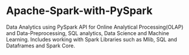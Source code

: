 # Apache-Spark-with-PySpark
Data Analytics using PySpark API for Online Analytical Processing(OLAP) and Data-Preprocessing, SQL analytics, Data Science and Machine Learning. Includes working with Spark Libraries such as Mlib, SQL and Dataframes and Spark Core.
